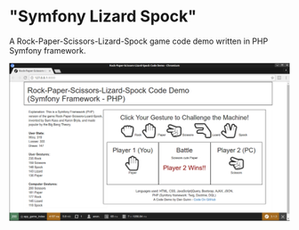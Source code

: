 # "Symfony Lizard Spock"

A Rock-Paper-Scissors-Lizard-Spock game code demo written in PHP Symfony framework.

![Preview](/web/preview.png?raw=true "Preview")
